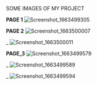 SOME IMAGES OF MY PROJECT

**PAGE 1**
![Screenshot_1663499305](https://user-images.githubusercontent.com/98638038/190901820-955648e3-cac9-48c1-b0a8-f54e7ccf47cb.png) 



**PAGE 2**
![Screenshot_1663500007](https://user-images.githubusercontent.com/98638038/190901833-8fced4f7-8747-438d-b0d9-5805bea36d5c.png)

_
![Screenshot_1663500011](https://user-images.githubusercontent.com/98638038/190901836-47dfeace-1cde-4ade-9ee6-66d9d18b2d73.png)



**PAGE_3**
![Screenshot_1663499579](https://user-images.githubusercontent.com/98638038/190901842-f663722c-9ee2-4df3-938a-bfc4bd532e5b.png)

_
![Screenshot_1663499589](https://user-images.githubusercontent.com/98638038/190901845-e5bcb71e-f324-4111-9490-b07391957e82.png)

_
![Screenshot_1663499594](https://user-images.githubusercontent.com/98638038/190901848-6d63b3d7-2589-4cb8-a3d9-0c983ba516fe.png)
